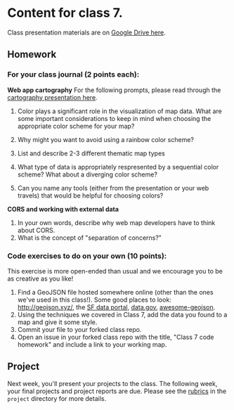# Content for class 7. 

Class presentation materials are on [Google Drive here](https://drive.google.com/drive/folders/1laR13EXvdd2i_Uodm3t_iKCjXHV9mqQk).

## Homework

### For your class journal (2 points each):

**Web app cartography**
For the following prompts, please read through the [cartography presentation here](https://docs.google.com/presentation/d/1c9TQPnMGLLEcSk1G32iY6wUCiA0oha4vy7ztM40q7rc/edit?usp=sharing).


1. Color plays a significant role in the visualization of map data.  What are some important considerations to keep in mind when choosing the appropriate color scheme for your map?

2. Why might you want to avoid using a rainbow color scheme? 

3. List and describe 2-3 different thematic map types

4. What type of data is appropriately respresented by a sequential color scheme? What about a diverging color scheme? 

5. Can you name any tools (either from the presentation or your web travels) that would be helpful for choosing colors? 

**CORS and working with external data**
1. In your own words, describe why web map developers have to think about CORS.
2. What is the concept of "separation of concerns?" 

### Code exercises to do on your own (10 points):
This exercise is more open-ended than usual and we encourage you to be as creative as you like! 

1. Find a GeoJSON file hosted somewhere online (other than the ones we've used in this class!). Some good places to look: http://geojson.xyz/, the [SF data portal](https://data.sfgov.org/browse?category=Geographic+Locations+and+Boundaries), [data.gov](https://catalog.data.gov/dataset?res_format=GeoJSON), [awesome-geojson](https://github.com/tmcw/awesome-geojson#data).
2. Using the techniques we covered in Class 7, add the data you found to a map and give it some style.
3. Commit your file to your forked class repo.
4. Open an issue in your forked class repo with the title, "Class 7 code homework" and include a link to your working map.

## Project

Next week, you'll present your projects to the class. The following week, your final projects and project reports are due. Please see the [rubrics](https://github.com/mapbox/web-mapping-curriculum/blob/master/project/project-rubrics.md) in the `project` directory for more details.
